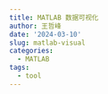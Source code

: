 ```yaml
---
title: MATLAB 数据可视化
author: 王哲峰
date: '2024-03-10'
slug: matlab-visual
categories:
  - MATLAB
tags:
  - tool
---
```



